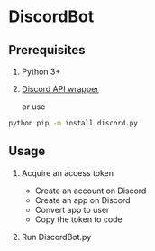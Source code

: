 # DiscordBot

## Prerequisites
1. Python 3+
2. [Discord API wrapper](https://github.com/Rapptz/discord.py)

    or use
```bash
python pip -m install discord.py
```

## Usage
1. Acquire an access token
      - Create an account on Discord
      - Create an app on Discord
      - Convert app to user
      - Copy the token to code

2. Run DiscordBot.py
